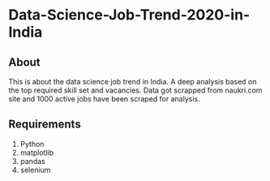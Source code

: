 # Data-Science-Job-Trend-2020-in-India
## About
This is about the data science job trend in India. A deep analysis based on the top required skill set and vacancies. Data got scrapped from naukri.com site and 
1000 active jobs have been scraped for analysis.

## Requirements
1. Python
2. matplotlib
3. pandas
4. selenium
